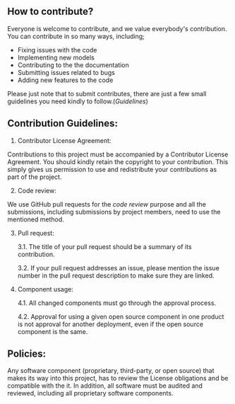 ## How to contribute?
Everyone is welcome to contribute, and we value everybody's contribution. You can contribute in so many ways, including;
* Fixing issues with the code
* Implementing new models
* Contributing to the the documentation
* Submitting issues related to bugs
* Adding new features to the code

Please just note that to submit contributes, there are just a few small guidelines you need kindly to follow.(*Guidelines*)

## Contribution Guidelines:
1. Contributor License Agreement:

Contributions to this project must be accompanied by a Contributor License Agreement. You should kindly retain the copyright to your contribution. This simply gives us permission to use and redistribute your contributions as part of the project.

2. Code review:

We use GitHub pull requests for the *code review* purpose and all the submissions, including submissions by project members, need to use the mentioned method.

3. Pull request:

   3.1. The title of your pull request should be a summary of its contribution.
   
   3.2. If your pull request addresses an issue, please mention the issue number in the pull request description to make sure they are linked.
 
4. Component usage:

   4.1. All changed components must go through the approval process.

   4.2. Approval for using a given open source component in one product is not approval for another deployment, even if the open source component is the same.

## Policies:
Any software component (proprietary, third-party, or open source) that makes its way into this project, has to review the License obligations and be compatible with the it. In addition, all software must be audited and reviewed, including all proprietary software components.
